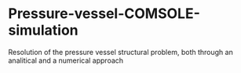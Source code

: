 # Pressure-vessel-COMSOLE-simulation
Resolution of the pressure vessel structural problem, both through an analitical and a numerical approach
